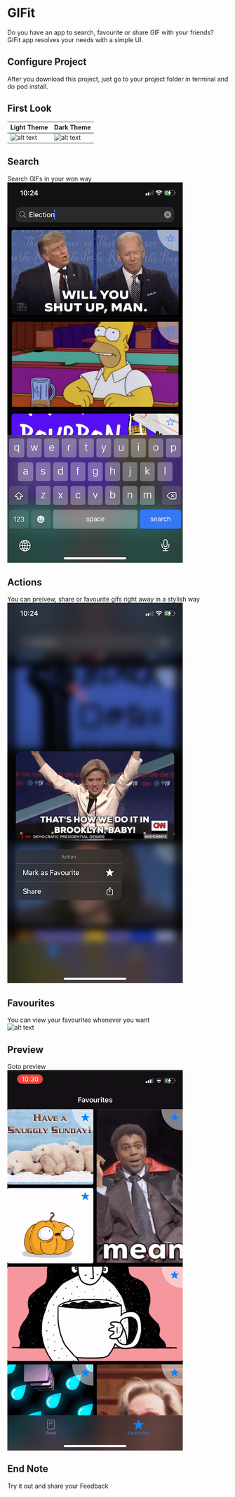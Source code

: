 # GIFit 

Do you have an app to search, favourite or share GIF with your friends? GIFit app resolves your needs with a simple UI. 

## Configure Project

After you download this project, just go to your project folder in terminal and do pod install.

## First Look

| Light Theme  | Dark Theme |
| ------------- | ------------- |
| ![alt text](IMG_5807.PNG)  |  ![alt text](IMG_5808.PNG)|


## Search
Search GIFs in your won way<br>
![alt text](IMG_5809.PNG)

## Actions
You can preivew, share or favourite gifs right away in a stylish way <br>
![alt text](IMG_5810.PNG)

## Favourites
You can view your favourites whenever you want <br>
![alt text](IMG_5811.PNG)

## Preview
Goto preview <br>
<img src="preview.gif" align="center" />


## End Note
Try it out and share your Feedback
